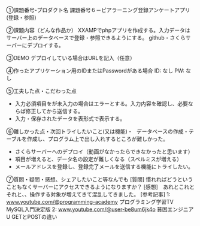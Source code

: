①課題番号-プロダクト名
課題番号６－ピアラーニング登録アンケートアプリ (登録・参照)

②課題内容（どんな作品か）
 XXAMPでphpアプリを作成する。入力データはサーバー上のデータベースで登録・参照できるようにする。
 github・さくらサーバーにデプロイする。

③DEMO
デプロイしている場合はURLを記入（任意）

④作ったアプリケーション用のIDまたはPasswordがある場合
ID: なし
PW: なし

⑤工夫した点・こだわった点
- 入力必須項目をが未入力の場合はエラーとする。入力内容を確認し、必要ならば修正してから送信する。
- 入力・保存されたデータを表形式で表示する。

⑥難しかった点・次回トライしたいこと(又は機能)
-　データベースの作成・テーブルを作成し、プログラム上で出し入れするところが難しかった。
- さくらサーバーへのデプロイ（動画がなかったらできなかったと思います）
- 項目が増えると、データ名の設定が難しくなる（スペルミスが増える）
- メールアドレスを登録し、登録完了メールを送信する機能にトライしたい。

⑦質問・疑問・感想、シェアしたいこと等なんでも
[質問] 慣れればどうということもなくサーバーにアクセスできるようになりますか？
[感想]　あれとこれとそれと、、操作する対象が増えてきて混乱してきました。
[参考記事]
1: www.youtube.com/@programming-academy プログラミング学習TV　MySQL入門決定版
2: www.youtube.com/@user-be8um6jk4o  貧困エンジニアU GETとPOSTの違い
　

